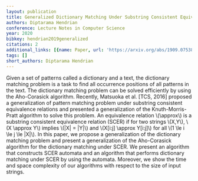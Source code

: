 ```yaml
---
layout: publication
title: Generalized Dictionary Matching Under Substring Consistent Equivalence Relations
authors: Diptarama Hendrian
conference: Lecture Notes in Computer Science
year: 2020
bibkey: hendrian2019generalized
citations: 2
additional_links: [{name: Paper, url: 'https://arxiv.org/abs/1909.07538'}]
tags: []
short_authors: Diptarama Hendrian
---
```

Given a set of patterns called a dictionary and a text, the dictionary
matching problem is a task to find all occurrence positions of all patterns in
the text. The dictionary matching problem can be solved efficiently by using
the Aho-Corasick algorithm. Recently, Matsuoka et al. [TCS, 2016] proposed a
generalization of pattern matching problem under substring consistent
equivalence relations and presented a generalization of the Knuth-Morris-Pratt
algorithm to solve this problem. An equivalence relation \\(\approx\\) is a
substring consistent equivalence relation (SCER) if for two strings \\(X,Y\\), \\(X
\approx Y\\) implies \\(|X| = |Y|\\) and \\(X[i:j] \approx Y[i:j]\\) for all \\(1 \le i \le
j \le |X|\\). In this paper, we propose a generalization of the dictionary
matching problem and present a generalization of the Aho-Corasick algorithm for
the dictionary matching under SCER. We present an algorithm that constructs
SCER automata and an algorithm that performs dictionary matching under SCER by
using the automata. Moreover, we show the time and space complexity of our
algorithms with respect to the size of input strings.